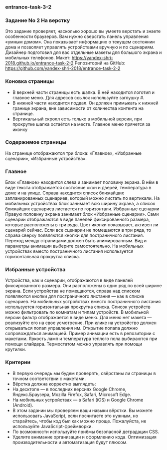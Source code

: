 ### entrance-task-3-2

### Задание No 2 На верстку
Это задание проверяет, насколько хорошо вы умеете верстать и знаете особенности браузеров.
Вам нужно сверстать панель управления «умным домом». Она показывает информацию о текущем состоянии дома и позволяет управлять устройствами вручную и по сценариям. Дизайнер подготовил для вас отдельные макеты для большого экрана и мобильных телефонов.
Макет: https://yandex-shri-2018.github.io/entrance-task-2-2
Репозиторий на GitHub: https://github.com/yandex-shri-2018/entrance-task-2-2
 ### Коновка страницы
* В верхней части страницы есть шапка. В ней находится логотип и главное меню. Для адресов ссылок используйте заглушку #.
* В нижней части находится подвал. Он должен примыкать к нижней границе экрана, вне зависимости от количества контента на странице.
* Вертикальный скролл есть только в мобильной версии, при прокрутке шапка остаётся на месте. Главное меню прячется за иконку 
 ### Содержимое страницы
На странице отображаются три блока: «Главное», «Избранные сценарии», «Избранные устройства».
### Главное
Блок «Главное» находится слева и занимает половину экрана. В нём в виде текста отображается состояние окон и дверей, температура в доме и на улице. Справа находится список ближайших запланированных сценариев, который можно листать по вертикали. На мобильных устройствах блок занимает всю ширину экрана, а список ближайших сценариев листается по горизонтали.
Избранные сценарии
Правую половину экрана занимает блок «Избранные сценарии». Сами сценарии отображаются в виде панелей фиксированного размера, которые расположены в три ряда. Цвет иконки показывает, активен ли сценарий сейчас.
Если все сценарии не помещаются в три ряда, то справа сверху появляются кнопки для постраничного листания.
Переход между страницами должен быть анимированным. Вид и параметры анимации выберите самостоятельно. На мобильных устройствах вместо постраничного листания используется горизонтальная прокрутка списка.
    
### Избранные устройства
Устройства, как и сценарии, отображаются в виде панелей фиксированного размера. Они расположены в один ряд по всей ширине экрана. Если устройства не помещаются, справа над списком появляются кнопки для постраничного листания — как в списке сценариев. На мобильных устройствах вместо постраничного листания используется горизонтальная прокрутка списка.
Список устройств можно фильтровать по комнатам и типам устройств. В мобильной версии фильтр отображается в виде меню. Для меню нет макета — реализуйте его на свое усмотрение.
При клике на устройство должен открываться попап управления им. Открытие попапа должно сопровождаться анимацией. Пример анимации есть в репозитории с макетами.
Яркость ламп и температура теплого пола выбираются при помощи слайдера. Термостатом можно управлять при помощи крутилки.
 ### Критерии
* В первую очередь мы будем проверять, свёрстаны ли страницы в точном соответствии с макетами.
* Вёрстка должна корректно выглядеть:
* На десктопе — в последних версиях Google Chrome, Яндекс.Браузера, Mozilla Firefox, Safari, Microsoft Edge.</li>
* На мобильных устройствах — в Safari (iOS) и Google Chrome (Android).
* В этом задании мы проверяем ваши навыки вёрстки. Вы можете использовать JavaScript, если посчитаете это нужным, но старайтесь, чтобы код был как можно проще. Пожалуйста, не используйте JavaScript-фреймворки.
* По возможности используйте приёмы безопасной деградации CSS.
* Уделите внимание организации и оформлению кода. Оптимизация производительности и автоматизация будут плюсом.
